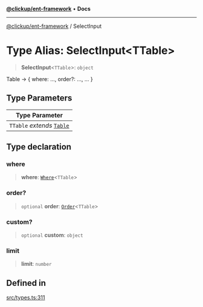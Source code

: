 [**@clickup/ent-framework**](../README.md) • **Docs**

***

[@clickup/ent-framework](../globals.md) / SelectInput

# Type Alias: SelectInput\<TTable\>

> **SelectInput**\<`TTable`\>: `object`

Table -> { where: ..., order?: ..., ... }

## Type Parameters

| Type Parameter |
| ------ |
| `TTable` *extends* [`Table`](Table.md) |

## Type declaration

### where

> **where**: [`Where`](Where.md)\<`TTable`\>

### order?

> `optional` **order**: [`Order`](Order.md)\<`TTable`\>

### custom?

> `optional` **custom**: `object`

### limit

> **limit**: `number`

## Defined in

[src/types.ts:311](https://github.com/clickup/ent-framework/blob/master/src/types.ts#L311)
